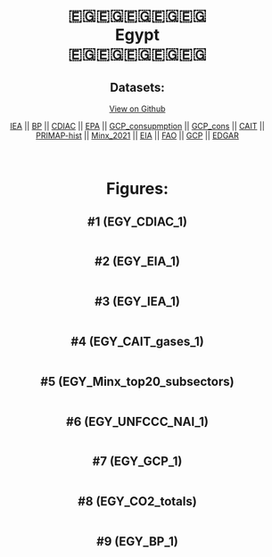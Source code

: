 
<center>
<h1 align="center">
🇪🇬🇪🇬🇪🇬🇪🇬🇪🇬
<br>
Egypt
<br>
🇪🇬🇪🇬🇪🇬🇪🇬🇪🇬
</h1>
<h2>Datasets:</h2>
<p><a href="https://github.com/dquintani/Greenhouse-Data/tree/master/country_data/EGY_Egypt/data">View on Github</a>
<br></p><p><a href="data/EGY_IEA.csv">IEA</a> || <a href="data/EGY_BP.csv">BP</a> || <a href="data/EGY_CDIAC.csv">CDIAC</a> || <a href="data/EGY_EPA.csv">EPA</a> || <a href="data/EGY_GCP_consupmption.csv">GCP_consupmption</a> || <a href="data/EGY_GCP_cons.csv">GCP_cons</a> || <a href="data/EGY_CAIT.csv">CAIT</a> || <a href="data/EGY_PRIMAP-hist.csv">PRIMAP-hist</a> || <a href="data/EGY_Minx_2021.csv">Minx_2021</a> || <a href="data/EGY_EIA.csv">EIA</a> || <a href="data/EGY_FAO.csv">FAO</a> || <a href="data/EGY_GCP.csv">GCP</a> || <a href="data/EGY_EDGAR.csv">EDGAR</a></p><p><br></p>
<h1>Figures:</h1><h2>#1 (EGY_CDIAC_1)</h2>
<p><img alt="" src="figures/EGY_CDIAC_1.png" /></p><h2>#2 (EGY_EIA_1)</h2>
<p><img alt="" src="figures/EGY_EIA_1.png" /></p><h2>#3 (EGY_IEA_1)</h2>
<p><img alt="" src="figures/EGY_IEA_1.png" /></p><h2>#4 (EGY_CAIT_gases_1)</h2>
<p><img alt="" src="figures/EGY_CAIT_gases_1.png" /></p><h2>#5 (EGY_Minx_top20_subsectors)</h2>
<p><img alt="" src="figures/EGY_Minx_top20_subsectors.png" /></p><h2>#6 (EGY_UNFCCC_NAI_1)</h2>
<p><img alt="" src="figures/EGY_UNFCCC_NAI_1.png" /></p><h2>#7 (EGY_GCP_1)</h2>
<p><img alt="" src="figures/EGY_GCP_1.png" /></p><h2>#8 (EGY_CO2_totals)</h2>
<p><img alt="" src="figures/EGY_CO2_totals.png" /></p><h2>#9 (EGY_BP_1)</h2>
<p><img alt="" src="figures/EGY_BP_1.png" /></p>